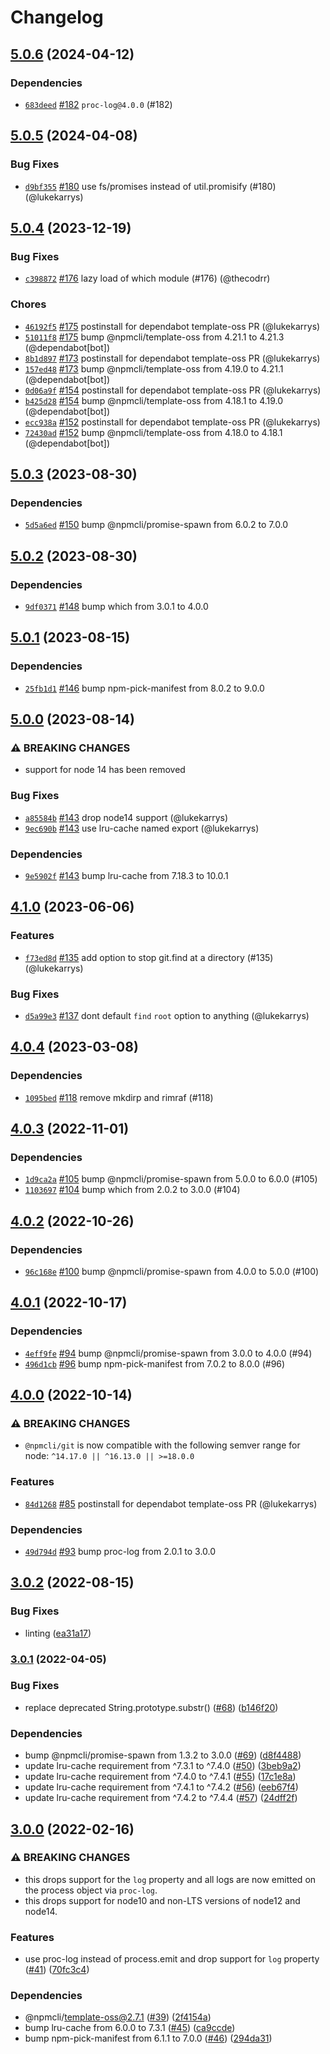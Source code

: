 # Changelog

## [5.0.6](https://github.com/npm/git/compare/v5.0.5...v5.0.6) (2024-04-12)

### Dependencies

* [`683deed`](https://github.com/npm/git/commit/683deedadcc6359cc1aa8c18adbd22542fd7860e) [#182](https://github.com/npm/git/pull/182) `proc-log@4.0.0` (#182)

## [5.0.5](https://github.com/npm/git/compare/v5.0.4...v5.0.5) (2024-04-08)

### Bug Fixes

* [`d9bf355`](https://github.com/npm/git/commit/d9bf355a35b4d11b86b64bec8f748ddba088a926) [#180](https://github.com/npm/git/pull/180) use fs/promises instead of util.promisify (#180) (@lukekarrys)

## [5.0.4](https://github.com/npm/git/compare/v5.0.3...v5.0.4) (2023-12-19)

### Bug Fixes

* [`c398872`](https://github.com/npm/git/commit/c3988721734281bb793d85db3dcbe8cacae59961) [#176](https://github.com/npm/git/pull/176) lazy load of which module (#176) (@thecodrr)

### Chores

* [`46192f5`](https://github.com/npm/git/commit/46192f559efa8b9ee2eed2132b7e143c10af1d1d) [#175](https://github.com/npm/git/pull/175) postinstall for dependabot template-oss PR (@lukekarrys)
* [`51011f8`](https://github.com/npm/git/commit/51011f8440b20a80502e35861e1adc5bdb33cdfc) [#175](https://github.com/npm/git/pull/175) bump @npmcli/template-oss from 4.21.1 to 4.21.3 (@dependabot[bot])
* [`8b1d897`](https://github.com/npm/git/commit/8b1d8971c9ee58becdbc0c272fb257dd1b9899d5) [#173](https://github.com/npm/git/pull/173) postinstall for dependabot template-oss PR (@lukekarrys)
* [`157ed48`](https://github.com/npm/git/commit/157ed4845c5f85af4a8a9a5fbed4b72c0bd4eca0) [#173](https://github.com/npm/git/pull/173) bump @npmcli/template-oss from 4.19.0 to 4.21.1 (@dependabot[bot])
* [`0d06a9f`](https://github.com/npm/git/commit/0d06a9f92bd2382333943e1f764a118336399736) [#154](https://github.com/npm/git/pull/154) postinstall for dependabot template-oss PR (@lukekarrys)
* [`b425d28`](https://github.com/npm/git/commit/b425d28218e6ceae4a81f371a8f651c1671b4259) [#154](https://github.com/npm/git/pull/154) bump @npmcli/template-oss from 4.18.1 to 4.19.0 (@dependabot[bot])
* [`ecc938a`](https://github.com/npm/git/commit/ecc938aaf3923951813b13ef9665a9bdf55a9cab) [#152](https://github.com/npm/git/pull/152) postinstall for dependabot template-oss PR (@lukekarrys)
* [`72430ad`](https://github.com/npm/git/commit/72430ad21e8b9e3dbbd0bb518d42a7bd6b26fed9) [#152](https://github.com/npm/git/pull/152) bump @npmcli/template-oss from 4.18.0 to 4.18.1 (@dependabot[bot])

## [5.0.3](https://github.com/npm/git/compare/v5.0.2...v5.0.3) (2023-08-30)

### Dependencies

* [`5d5a6ed`](https://github.com/npm/git/commit/5d5a6edee92ef09efa11c750d7168a60357c5104) [#150](https://github.com/npm/git/pull/150) bump @npmcli/promise-spawn from 6.0.2 to 7.0.0

## [5.0.2](https://github.com/npm/git/compare/v5.0.1...v5.0.2) (2023-08-30)

### Dependencies

* [`9df0371`](https://github.com/npm/git/commit/9df03715ed40cb22fd61a8525a83f3e29b11898d) [#148](https://github.com/npm/git/pull/148) bump which from 3.0.1 to 4.0.0

## [5.0.1](https://github.com/npm/git/compare/v5.0.0...v5.0.1) (2023-08-15)

### Dependencies

* [`25fb1d1`](https://github.com/npm/git/commit/25fb1d1ae9fcbc35b0b86dffb5ca70f89ad6611b) [#146](https://github.com/npm/git/pull/146) bump npm-pick-manifest from 8.0.2 to 9.0.0

## [5.0.0](https://github.com/npm/git/compare/v4.1.0...v5.0.0) (2023-08-14)

### ⚠️ BREAKING CHANGES

* support for node 14 has been removed

### Bug Fixes

* [`a85584b`](https://github.com/npm/git/commit/a85584bd368e723b278cf6c81d8d25f9f89a7a2d) [#143](https://github.com/npm/git/pull/143) drop node14 support (@lukekarrys)
* [`9ec690b`](https://github.com/npm/git/commit/9ec690b2b454fc1dbc90428ea187ca974fb86217) [#143](https://github.com/npm/git/pull/143) use lru-cache named export (@lukekarrys)

### Dependencies

* [`9e5902f`](https://github.com/npm/git/commit/9e5902f0f0989118c814923bfcf9b08a10487523) [#143](https://github.com/npm/git/pull/143) bump lru-cache from 7.18.3 to 10.0.1

## [4.1.0](https://github.com/npm/git/compare/v4.0.4...v4.1.0) (2023-06-06)

### Features

* [`f73ed8d`](https://github.com/npm/git/commit/f73ed8dee9811a00a52073ff50544c8e3d907952) [#135](https://github.com/npm/git/pull/135) add option to stop git.find at a directory (#135) (@lukekarrys)

### Bug Fixes

* [`d5a99e3`](https://github.com/npm/git/commit/d5a99e3f58a433dfd04d9d389dab50ca947b1085) [#137](https://github.com/npm/git/pull/137) dont default `find` `root` option to anything (@lukekarrys)

## [4.0.4](https://github.com/npm/git/compare/v4.0.3...v4.0.4) (2023-03-08)

### Dependencies

* [`1095bed`](https://github.com/npm/git/commit/1095bed420065fb2e04577b627b1d8d7622c7fe3) [#118](https://github.com/npm/git/pull/118) remove mkdirp and rimraf (#118)

## [4.0.3](https://github.com/npm/git/compare/v4.0.2...v4.0.3) (2022-11-01)

### Dependencies

* [`1d9ca2a`](https://github.com/npm/git/commit/1d9ca2a31141ea4b423967b3858dba2c2578b554) [#105](https://github.com/npm/git/pull/105) bump @npmcli/promise-spawn from 5.0.0 to 6.0.0 (#105)
* [`1103697`](https://github.com/npm/git/commit/11036976ce086230197bb63eccc902b80d7e6a7d) [#104](https://github.com/npm/git/pull/104) bump which from 2.0.2 to 3.0.0 (#104)

## [4.0.2](https://github.com/npm/git/compare/v4.0.1...v4.0.2) (2022-10-26)

### Dependencies

* [`96c168e`](https://github.com/npm/git/commit/96c168e01a2c07614896dff1b59c0a1e0ebae1b3) [#100](https://github.com/npm/git/pull/100) bump @npmcli/promise-spawn from 4.0.0 to 5.0.0 (#100)

## [4.0.1](https://github.com/npm/git/compare/v4.0.0...v4.0.1) (2022-10-17)

### Dependencies

* [`4eff9fe`](https://github.com/npm/git/commit/4eff9fef5977d853e0da7ee8b2213f7ec873dd6c) [#94](https://github.com/npm/git/pull/94) bump @npmcli/promise-spawn from 3.0.0 to 4.0.0 (#94)
* [`496d1cb`](https://github.com/npm/git/commit/496d1cb9c51e03035fce77958745c59d5fd74350) [#96](https://github.com/npm/git/pull/96) bump npm-pick-manifest from 7.0.2 to 8.0.0 (#96)

## [4.0.0](https://github.com/npm/git/compare/v3.0.2...v4.0.0) (2022-10-14)

### ⚠️ BREAKING CHANGES

* `@npmcli/git` is now compatible with the following semver range for node: `^14.17.0 || ^16.13.0 || >=18.0.0`

### Features

* [`84d1268`](https://github.com/npm/git/commit/84d12684685fbb071b62c3e84f44107fc11e5ec0) [#85](https://github.com/npm/git/pull/85) postinstall for dependabot template-oss PR (@lukekarrys)

### Dependencies

* [`49d794d`](https://github.com/npm/git/commit/49d794d9f09c54c10a0f0e2e54ebc174d7392533) [#93](https://github.com/npm/git/pull/93) bump proc-log from 2.0.1 to 3.0.0

## [3.0.2](https://github.com/npm/git/compare/v3.0.1...v3.0.2) (2022-08-15)


### Bug Fixes

* linting ([ea31a17](https://github.com/npm/git/commit/ea31a176d41f5355ef85a624028acfe57c1e650e))

### [3.0.1](https://github.com/npm/git/compare/v3.0.0...v3.0.1) (2022-04-05)


### Bug Fixes

* replace deprecated String.prototype.substr() ([#68](https://github.com/npm/git/issues/68)) ([b146f20](https://github.com/npm/git/commit/b146f202c7e4be3d9ee456dee00fdcf879ce2362))


### Dependencies

* bump @npmcli/promise-spawn from 1.3.2 to 3.0.0 ([#69](https://github.com/npm/git/issues/69)) ([d8f4488](https://github.com/npm/git/commit/d8f44887166a74b8d54b44f5c0a5062b302517af))
* update lru-cache requirement from ^7.3.1 to ^7.4.0 ([#50](https://github.com/npm/git/issues/50)) ([3beb9a2](https://github.com/npm/git/commit/3beb9a29d0aff7264a8a8a3073648b10cacff97c))
* update lru-cache requirement from ^7.4.0 to ^7.4.1 ([#55](https://github.com/npm/git/issues/55)) ([17c1e8a](https://github.com/npm/git/commit/17c1e8aff482cd77470bb9abec1b165d3ee6f9b0))
* update lru-cache requirement from ^7.4.1 to ^7.4.2 ([#56](https://github.com/npm/git/issues/56)) ([eeb67f4](https://github.com/npm/git/commit/eeb67f44eb777c1f917fb12241ee360478dd12de))
* update lru-cache requirement from ^7.4.2 to ^7.4.4 ([#57](https://github.com/npm/git/issues/57)) ([24dff2f](https://github.com/npm/git/commit/24dff2f0f46e3e1844a8824403acb0061b61b8ca))

## [3.0.0](https://www.github.com/npm/git/compare/v2.1.0...v3.0.0) (2022-02-16)


### ⚠ BREAKING CHANGES

* this drops support for the `log` property and all logs are now emitted on the process object via `proc-log`.
* this drops support for node10 and non-LTS versions of node12 and node14.

### Features

* use proc-log instead of process.emit and drop support for `log` property ([#41](https://www.github.com/npm/git/issues/41)) ([70fc3c4](https://www.github.com/npm/git/commit/70fc3c45f48918680c7dd17cfd248043d3a29d8d))


### Dependencies

* @npmcli/template-oss@2.7.1 ([#39](https://www.github.com/npm/git/issues/39)) ([2f4154a](https://www.github.com/npm/git/commit/2f4154a9f96cec6e8174d8d129f1a82cf54135c0))
* bump lru-cache from 6.0.0 to 7.3.1 ([#45](https://www.github.com/npm/git/issues/45)) ([ca9ccde](https://www.github.com/npm/git/commit/ca9ccde8bf0432d5d83d7256282c856081c08357))
* bump npm-pick-manifest from 6.1.1 to 7.0.0 ([#46](https://www.github.com/npm/git/issues/46)) ([294da31](https://www.github.com/npm/git/commit/294da31044ba1b86210ded3eeef4ec6255a74336))
